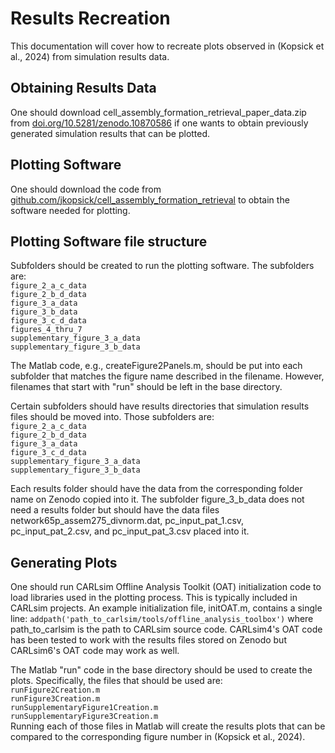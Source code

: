Results Recreation
==================

This documentation will cover how to recreate plots observed in (Kopsick et al., 2024) from simulation results data.

## Obtaining Results Data

One should download cell_assembly_formation_retrieval_paper_data.zip from [doi.org/10.5281/zenodo.10870586](doi.org/10.5281/zenodo.10870586) if one wants to obtain previously generated simulation results that can be plotted.

## Plotting Software

One should download the code from [github.com/jkopsick/cell_assembly_formation_retrieval](github.com/jkopsick/cell_assembly_formation_retrieval) to obtain the software needed for plotting.

## Plotting Software file structure

Subfolders should be created to run the plotting software. The subfolders are:
<br>`figure_2_a_c_data`
<br>`figure_2_b_d_data`
<br>`figure_3_a_data`
<br>`figure_3_b_data`
<br>`figure_3_c_d_data`
<br>`figures_4_thru_7`
<br>`supplementary_figure_3_a_data`
<br>`supplementary_figure_3_b_data`

The Matlab code, e.g., createFigure2Panels.m, should be put into each subfolder that matches the figure name described in the filename. However, filenames that start with "run" should be left in the base directory.

Certain subfolders should have results directories that simulation results files should be moved into. Those subfolders are:
<br>`figure_2_a_c_data`
<br>`figure_2_b_d_data`
<br>`figure_3_a_data`
<br>`figure_3_c_d_data`
<br>`supplementary_figure_3_a_data`
<br>`supplementary_figure_3_b_data`

Each results folder should have the data from the corresponding folder name on Zenodo copied into it. The subfolder figure_3_b_data does not need a results folder but should have the data files network65p_assem275_divnorm.dat, pc_input_pat_1.csv, pc_input_pat_2.csv, and pc_input_pat_3.csv placed into it.

## Generating Plots

One should run CARLsim Offline Analysis Toolkit (OAT) initialization code to load libraries used in the plotting process. This is typically included in CARLsim projects. An example initialization file, initOAT.m, contains a single line: `addpath('path_to_carlsim/tools/offline_analysis_toolbox')` where path_to_carlsim is the path to CARLsim source code. CARLsim4's OAT code has been tested to work with the results files stored on Zenodo but CARLsim6's OAT code may work as well.

The Matlab "run" code in the base directory should be used to create the plots. Specifically, the files that should be used are:
<br>`runFigure2Creation.m`
<br>`runFigure3Creation.m`
<br>`runSupplementaryFigure1Creation.m`
<br>`runSupplementaryFigure3Creation.m`
<br>Running each of those files in Matlab will create the results plots that can be compared to the corresponding figure number in (Kopsick et al., 2024).